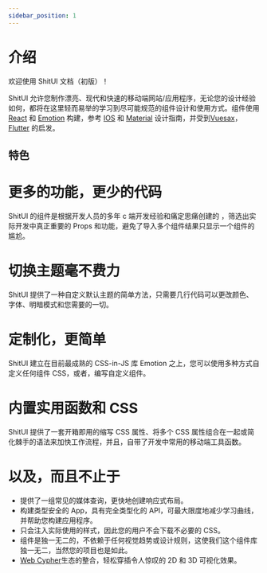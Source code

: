 ```yaml
---
sidebar_position: 1
---
```


# 介绍

欢迎使用 ShitUI 文档（初版）！

ShitUI 允许您制作漂亮、现代和快速的移动端网站/应用程序，无论您的设计经验如何，都将在这里轻而易举的学习到尽可能规范的组件设计和使用方式。组件使用 [React](https://beta.reactjs.org/) 和 [Emotion](https://emotion.sh/docs/@emotion/react) 构建，参考 [IOS](https://developer.apple.com/design/human-interface-guidelines/components/all-components) 和 [Material](https://m3.material.io/) 设计指南，并受到[Vuesax](https://vuesax.com/)，[Flutter](https://flutter.dev/) 的启发。

## 特色

# 更多的功能，更少的代码

ShitUI 的组件是根据开发人员的多年 c 端开发经验和痛定思痛创建的 ，筛选出实际开发中真正重要的 Props 和功能，避免了导入多个组件结果只显示一个组件的尴尬。

# 切换主题毫不费力

ShitUI 提供了一种自定义默认主题的简单方法，只需要几行代码可以更改颜色、字体、明暗模式和您需要的一切。

# 定制化，更简单

ShitUI 建立在目前最成熟的 CSS-in-JS 库 Emotion 之上，您可以使用多种方式自定义任何组件 CSS，或者，编写自定义组件。

# 内置实用函数和 CSS

ShitUI 提供了一套开箱即用的缩写 CSS 属性、将多个 CSS 属性组合在一起或简化棘手的语法来加快工作流程，并且，自带了开发中常用的移动端工具函数。

# 以及，而且不止于

- 提供了一组常见的媒体查询，更快地创建响应式布局。
- 构建类型安全的 App，具有完全类型化的 API，可最大限度地减少学习曲线，并帮助您构建应用程序。
- 只会注入实际使用的样式，因此您的用户不会下载不必要的 CSS。
- 组件是独一无二的，不依赖于任何视觉趋势或设计规则，这使我们这个组件库独一无二，当然您的项目也是如此。
- [Web Cypher](https/github.com/fogcity)生态的整合，轻松穿插令人惊叹的 2D 和 3D 可视化效果。
